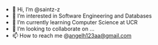 - 👋 Hi, I’m @saintz-z
- 👀 I’m interested in Software Engineering and Databases
- 🌱 I’m currently learning Computer Science at UCR
- 💞️ I’m looking to collaborate on ...
- 📫 How to reach me @angelh123aa@gmail.com

<!---
saintz-z/saintz-z is a ✨ special ✨ repository because its `README.md` (this file) appears on your GitHub profile.
You can click the Preview link to take a look at your changes.
--->
